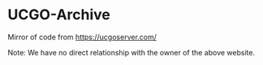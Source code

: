 # UCGO-Archive
Mirror of code from https://ucgoserver.com/

Note: We have no direct relationship with the owner of the above website.